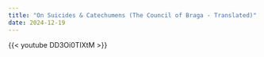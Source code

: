 ```yaml
---
title: "On Suicides & Catechumens (The Council of Braga - Translated)"
date: 2024-12-19
---
```


{{< youtube DD3Oi0TIXtM >}}
